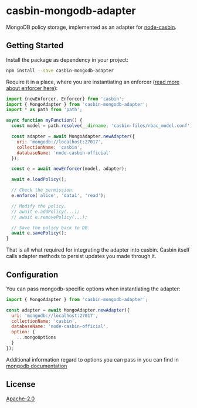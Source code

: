 casbin-mongodb-adapter
===

MongoDB policy storage, implemented as an adapter for [node-casbin](https://github.com/casbin/node-casbin).

## Getting Started

Install the package as dependency in your project:

```bash
npm install --save casbin-mongodb-adapter
```

Require it in a place, where you are instantiating an enforcer ([read more about enforcer here](https://github.com/casbin/node-casbin#get-started)):

```javascript
import {newEnforcer, Enforcer} from 'casbin';
import { MongoAdapter } from 'casbin-mongodb-adapter';
import * as path from 'path';

async function myFunction() {
  const model = path.resolve(__dirname, 'casbin-files/rbac_model.conf');

  const adapter = await MongoAdapter.newAdapter({
    uri: 'mongodb://localhost:27017',
    collectionName: 'casbin',
    databaseName: 'node-casbin-official'
  });

  const e = await newEnforcer(model, adapter);

  await e.loadPolicy();

  // Check the permission.
  e.enforce('alice', 'data1', 'read');

  // Modify the policy.
  // await e.addPolicy(...);
  // await e.removePolicy(...);

  // Save the policy back to DB.
  await e.savePolicy();
}
```

That is all what required for integrating the adapter into casbin.
Casbin itself calls adapter methods to persist updates you made through it.

## Configuration

You can pass mongodb-specific options when instantiating the adapter:

```javascript
import { MongoAdapter } from 'casbin-mongodb-adapter';

const adapter = await MongoAdapter.newAdapter({
  uri: 'mongodb://localhost:27017',
  collectionName: 'casbin',
  databaseName: 'node-casbin-official',
  option: {
    ...mongoOptions
  }
});
```

Additional information regard to options you can pass in you can find in [mongodb documentation](https://mongodb.github.io/node-mongodb-native/)

## License

[Apache-2.0](./LICENSE)

